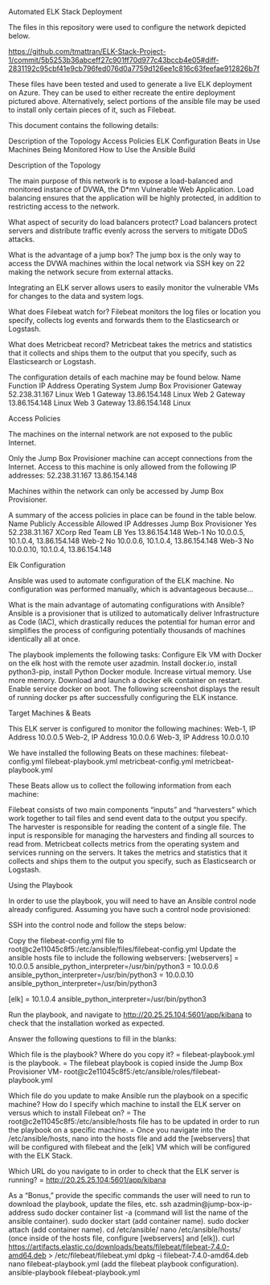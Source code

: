 Automated ELK Stack Deployment

The files in this repository were used to configure the network depicted below.

https://github.com/tmattran/ELK-Stack-Project-1/commit/5b5253b36abceff27c901ff70d977c43bccb4e05#diff-2831192c95cbf41e9cb796fed076d0a7759d126ee1c816c63feefae912826b7f

These files have been tested and used to generate a live ELK deployment on Azure. They can be used to either recreate the entire deployment pictured above. Alternatively, select portions of the ansible file may be used to install only certain pieces of it, such as Filebeat.

This document contains the following details:

Description of the Topology
Access Policies
ELK Configuration
Beats in Use
Machines Being Monitored
How to Use the Ansible Build

Description of the Topology

The main purpose of this network is to expose a load-balanced and monitored instance of DVWA, the D*mn Vulnerable Web Application.
Load balancing ensures that the application will be highly protected, in addition to restricting access to the network.

What aspect of security do load balancers protect? 
Load balancers protect servers and distribute traffic evenly across the servers to mitigate DDoS attacks.

What is the advantage of a jump box?
The jump box is the only way to access the DVWA machines within the local network via SSH key on 22 making the network secure from external attacks.

Integrating an ELK server allows users to easily monitor the vulnerable VMs for changes to the data and system logs.

What does Filebeat watch for? 
Filebeat monitors the log files or location you specify, collects log events and forwards them to the Elasticsearch or Logstash.

What does Metricbeat record?
Metricbeat takes the metrics and statistics that it collects and ships them to the output that you specify, such as Elasticsearch or Logstash.

The configuration details of each machine may be found below.
Name                    Function            IP Address          Operating System
Jump Box Provisioner    Gateway             52.238.31.167       Linux
Web 1                   Gateway             13.86.154.148       Linux
Web 2                   Gateway             13.86.154.148       Linux
Web 3                   Gateway             13.86.154.148       Linux

Access Policies

The machines on the internal network are not exposed to the public Internet.

Only the Jump Box Provisioner machine can accept connections from the Internet. Access to this machine is only allowed from the following IP addresses:
52.238.31.167
13.86.154.148

Machines within the network can only be accessed by Jump Box Provisioner.

A summary of the access policies in place can be found in the table below.
Name                    Publicly Accessible     Allowed IP Addresses
Jump Box Provisioner    Yes                     52.238.31.167
XCorp Red Team LB       Yes                     13.86.154.148
Web-1                   No                      10.0.0.5, 10.1.0.4, 13.86.154.148
Web-2                   No                      10.0.0.6, 10.1.0.4, 13.86.154.148
Web-3                   No                      10.0.0.10, 10.1.0.4, 13.86.154.148

Elk Configuration

Ansible was used to automate configuration of the ELK machine. No configuration was performed manually, which is advantageous because...

What is the main advantage of automating configurations with Ansible?
Ansible is a provisioner that is utilized to automatically deliver Infrastructure as Code (IAC), which drastically reduces the potential for human error and simplifies the process of configuring potentially thousands of machines identically all at once.

The playbook implements the following tasks:
Configure Elk VM with Docker on the elk host with the remote user azadmin.
Install docker.io, install python3-pip, install Python Docker module.
Increase virtual memory.
Use more memory.
Download and launch a docker elk container on restart.
Enable service docker on boot.
The following screenshot displays the result of running docker ps after successfully configuring the ELK instance.

Target Machines & Beats

This ELK server is configured to monitor the following machines:
Web-1, IP Address 10.0.0.5
Web-2, IP Address 10.0.0.6
Web-3, IP Address 10.0.0.10

We have installed the following Beats on these machines:
filebeat-config.yml
filebeat-playbook.yml
metricbeat-config.yml
metricbeat-playbook.yml  

These Beats allow us to collect the following information from each machine:

Filebeat consists of two main components “inputs” and “harvesters” which work together to tail files and send event data to the output you specify. The harvester is responsible for reading the content of a single file. The input is responsible for managing the harvesters and finding all sources to read from.
Metricbeat collects metrics from the operating system and services running on the servers. It takes the metrics and statistics that it collects and ships them to the output you specify, such as Elasticsearch or Logstash.

Using the Playbook

In order to use the playbook, you will need to have an Ansible control node already configured. Assuming you have such a control node provisioned:

SSH into the control node and follow the steps below:

Copy the filebeat-config.yml file to root@c2e11045c8f5:/etc/ansible/files/filebeat-config.yml
Update the ansible hosts file to include the following webservers:
[webservers]
= 10.0.0.5 ansible_python_interpreter=/usr/bin/python3
= 10.0.0.6 ansible_python_interpreter=/usr/bin/python3
= 10.0.0.10 ansible_python_interpreter=/usr/bin/python3

[elk]
= 10.1.0.4 ansible_python_interpreter=/usr/bin/python3

Run the playbook, and navigate to http://20.25.25.104:5601/app/kibana to check that the installation worked as expected.

Answer the following questions to fill in the blanks:

Which file is the playbook? Where do you copy it?
= filebeat-playbook.yml is the playbook.
= The filebeat playbook is copied inside the Jump Box Provisioner VM- root@c2e11045c8f5:/etc/ansible/roles/filebeat-playbook.yml

Which file do you update to make Ansible run the playbook on a specific machine? How do I specify which machine to install the ELK server on versus which to install Filebeat on?
= The root@c2e11045c8f5:/etc/ansible/hosts file has to be updated in order to run the playbook on a specific machine.
= Once you navigate into the /etc/ansible/hosts, nano into the hosts file and add the [webservers] that will be configured with filebeat and the [elk] VM which will be configured with the ELK Stack.

Which URL do you navigate to in order to check that the ELK server is running?
= http://20.25.25.104:5601/app/kibana

As a “Bonus,” provide the specific commands the user will need to run to download the playbook, update the files, etc. 
ssh azadmin@jump-box-ip-address
sudo docker container list -a (command will list the name of the ansible container).
sudo docker start (add container name).
sudo docker attach (add container name).
cd /etc/ansible/
nano /etc/ansible/hosts/ (once inside of the hosts file, configure [webservers] and [elk]).
curl https://artifacts.elastic.co/downloads/beats/filebeat/filebeat-7.4.0-amd64.deb > /etc/filebeat/filebeat.yml
dpkg -i filebeat-7.4.0-amd64.deb
nano filebeat-playbook.yml (add the filebeat playbook configuration).
ansible-playbook filebeat-playbook.yml
